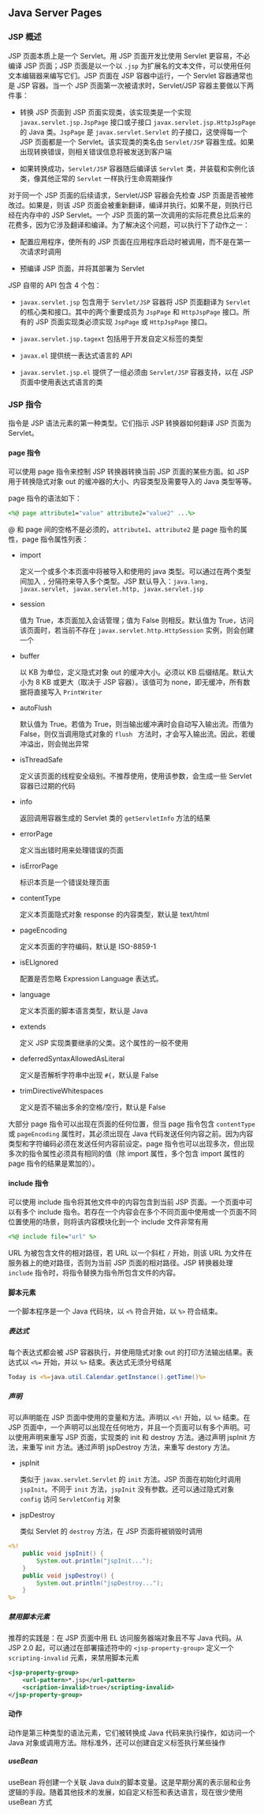 ## Java Server Pages

### JSP 概述

JSP 页面本质上是一个 Servlet。用 JSP 页面开发比使用 Servlet 更容易，不必编译 JSP 页面；JSP 页面是以一个以 `.jsp` 为扩展名的文本文件，可以使用任何文本编辑器来编写它们。JSP 页面在 JSP 容器中运行，一个 Servlet 容器通常也是 JSP 容器。当一个 JSP 页面第一次被请求时，Servlet/JSP 容器主要做以下两件事：

* 转换 JSP 页面到 JSP 页面实现类，该实现类是一个实现 `javax.servlet.jsp.JspPage` 接口或子接口 `javax.servlet.jsp.HttpJspPage` 的 Java 类。`JspPage` 是 `javax.servlet.Servlet` 的子接口，这使得每一个 JSP 页面都是一个 Servlet。该实现类的类名由 `Servlet/JSP` 容器生成。如果出现转换错误，则相关错误信息将被发送到客户端

* 如果转换成功，`Servlet/JSP` 容器随后编译该 `Servlet` 类，并装载和实例化该类，像其他正常的 `Servlet` 一样执行生命周期操作

对于同一个 JSP 页面的后续请求，Servlet/JSP 容器会先检查 JSP 页面是否被修改过。如果是，则该 JSP 页面会被重新翻译，编译并执行。如果不是，则执行已经在内存中的 JSP Servlet。一个 JSP 页面的第一次调用的实际花费总比后来的花费多，因为它涉及翻译和编译。为了解决这个问题，可以执行下了动作之一：

* 配置应用程序，使所有的 JSP 页面在应用程序启动时被调用，而不是在第一次请求时调用

* 预编译 JSP 页面，并将其部署为 Servlet

JSP 自带的 API 包含 4 个包：

* `javax.servlet.jsp` 包含用于 `Servlet/JSP` 容器将 JSP 页面翻译为 `Servlet` 的核心类和接口。其中的两个重要成员为 `JspPage` 和 `HttpJspPage` 接口。所有的 JSP 页面实现类必须实现 `JspPage` 或 `HttpJspPage` 接口。

* `javax.servlet.jsp.tagext` 包括用于开发自定义标签的类型

* `javax.el` 提供统一表达式语言的 API

* `javax.servlet.jsp.el` 提供了一组必须由 `Servlet/JSP` 容器支持，以在 JSP 页面中使用表达式语言的类

### JSP 指令

指令是 JSP 语法元素的第一种类型。它们指示 JSP 转换器如何翻译 JSP 页面为 Servlet。

#### page 指令

可以使用 page 指令来控制 JSP 转换器转换当前 JSP 页面的某些方面。如 JSP 用于转换隐式对象 out 的缓冲器的大小、内容类型及需要导入的 Java 类型等等。

page 指令的语法如下：

```jsp
<%@ page attribute1="value" attribute2="value2" ...%>
```

@ 和 page 间的空格不是必须的，`attribute1`、`attribute2` 是 page 指令的属性，page 指令属性列表：

* import

  定义一个或多个本页面中将被导入和使用的 java 类型。可以通过在两个类型间加入 `,` 分隔符来导入多个类型。JSP 默认导入：`java.lang, javax.servlet, javax.servlet.http, javax.servlet.jsp`

* session

  值为 True，本页面加入会话管理；值为 False 则相反。默认值为 True，访问该页面时，若当前不存在 `javax.servlet.http.HttpSession` 实例，则会创建一个

* buffer

  以 KB 为单位，定义隐式对象 out 的缓冲大小。必须以 KB 后缀结尾。默认大小为 8 KB 或更大（取决于 JSP 容器）。该值可为 none，即无缓冲，所有数据将直接写入 `PrintWriter`

* autoFlush

  默认值为 True。若值为 True，则当输出缓冲满时会自动写入输出流。而值为 False，则仅当调用隐式对象的 `flush ` 方法时，才会写入输出流。因此，若缓冲溢出，则会抛出异常

* isThreadSafe

  定义该页面的线程安全级别。不推荐使用，使用该参数，会生成一些 Servlet 容器已过期的代码

* info

  返回调用容器生成的 Servlet 类的 `getServletInfo` 方法的结果

* errorPage

  定义当出错时用来处理错误的页面

* isErrorPage

  标识本页是一个错误处理页面

* contentType

  定义本页面隐式对象 response 的内容类型，默认是 text/html

* pageEncoding

  定义本页面的字符编码，默认是 ISO-8859-1

* isELlgnored

  配置是否忽略 Expression Language 表达式。

* language

  定义本页面的脚本语言类型，默认是 Java

* extends

  定义 JSP 实现类要继承的父类。这个属性的一般不使用

* deferredSyntaxAllowedAsLiteral

  定义是否解析字符串中出现 `#{`，默认是 False

* trimDirectiveWhitespaces

  定义是否不输出多余的空格/空行，默认是 False

大部分 page 指令可以出现在页面的任何位置，但当 page 指令包含 `contentType` 或 `pageEncoding` 属性时，其必须出现在 Java 代码发送任何内容之前。因为内容类型和字符编码必须在发送任何内容前设定。page 指令也可以出现多次，但出现多次的指令属性必须具有相同的值（除 import 属性，多个包含 import 属性的 page 指令的结果是累加的）。

#### include 指令

可以使用 include 指令将其他文件中的内容包含到当前 JSP 页面。一个页面中可以有多个 include 指令。若存在一个内容会在多个不同页面中使用或一个页面不同位置使用的场景，则将该内容模块化到一个 include 文件非常有用

```jsp
<%@ include file="url" %>
```

URL 为被包含文件的相对路径，若 URL 以一个斜杠 `/` 开始，则该 URL 为文件在服务器上的绝对路径，否则为当前 JSP 页面的相对路径。JSP 转换器处理 `include` 指令时，将指令替换为指令所包含文件的内容。

#### 脚本元素

一个脚本程序是一个 Java 代码块，以 `<%` 符合开始，以 `%>` 符合结束。

##### 表达式

每个表达式都会被 JSP 容器执行，并使用隐式对象 out 的打印方法输出结果。表达式以 `<%=` 开始，并以 `%>` 结束。表达式无须分号结尾

```jsp
Today is <%=java.util.Calendar.getInstance().getTime()%>
```

##### 声明

可以声明能在 JSP 页面中使用的变量和方法。声明以 `<%!` 开始，以 `%>` 结束。在 JSP 页面中，一个声明可以出现在任何地方，并且一个页面可以有多个声明。可以使用声明来重写 JSP 页面，实现类的 init 和 destroy 方法。通过声明 jspInit 方法，来重写 init 方法。通过声明 jspDestroy 方法，来重写 destory 方法。

* jspInit

  类似于 `javax.servlet.Servlet` 的 `init` 方法。JSP 页面在初始化时调用 `jspInit`。不同于 `init` 方法，`jspInit` 没有参数。还可以通过隐式对象 `config` 访问 `ServletConfig` 对象

* jspDestroy

  类似 Servlet 的 `destroy` 方法，在 JSP 页面将被销毁时调用

```jsp
<%!
    public void jspInit() {
        System.out.println("jspInit...");
    }
    public void jspDestroy() {
        System.out.println("jspDestroy...");
    }
%>
```

##### 禁用脚本元素

推荐的实践是：在 JSP 页面中用 EL 访问服务器端对象且不写 Java 代码。从 JSP 2.0 起，可以通过在部署描述符中的 `<jsp-property-group>` 定义一个 `scripting-invalid` 元素，来禁用脚本元素

```xml
<jsp-property-group>
    <url-pattern>*.jsp</url-pattern>
    <scription-invalid>true</scripting-invalid>
</jsp-property-group>
```

#### 动作

动作是第三种类型的语法元素，它们被转换成 Java 代码来执行操作，如访问一个 Java 对象或调用方法。除标准外，还可以创建自定义标签执行某些操作

##### useBean

useBean 将创建一个关联 Java duix的脚本变量。这是早期分离的表示层和业务逻辑的手段。随着其他技术的发展，如自定义标签和表达语言，现在很少使用 useBean 方式
